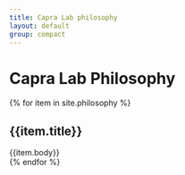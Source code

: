 ```yaml
---
title: Capra Lab philosophy
layout: default
group: compact
---
```


# Capra Lab Philosophy

<div class="accordion" id="accordionCompact">
{% for item in site.philosophy %}
<!-- Item Block -->
<div class="card">
<div class="card-header" id="heading{{item.id}}">
<h2 class="mb-0" type="button" data-toggle="collapse" data-target="#{{item.id}}" aria-expanded="true" aria-controls="{{item.id}}">
{{item.title}}
</h2>
</div>

<div id="{{item.id}}" class="collapse {% if item.show %}show{% endif %}" aria-labelledby="heading{{item.id}}">
<div class="card-body">
{{item.body}}
</div>
</div>
</div>
<!-- End  block -->
{% endfor %}
</div>
